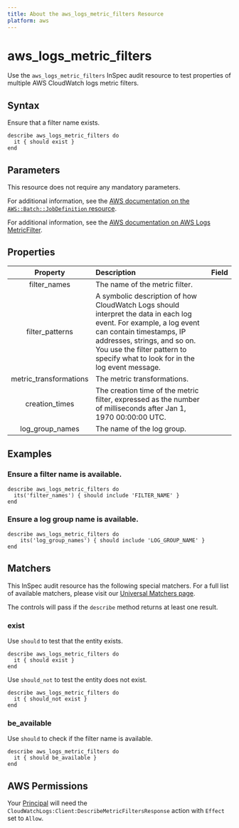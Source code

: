 ```yaml
---
title: About the aws_logs_metric_filters Resource
platform: aws
---
```


# aws\_logs\_metric\_filters

Use the `aws_logs_metric_filters` InSpec audit resource to test properties of multiple AWS CloudWatch logs metric filters.

## Syntax

Ensure that a filter name exists.

    describe aws_logs_metric_filters do
      it { should exist }
    end

## Parameters

This resource does not require any mandatory parameters.

For additional information, see the [AWS documentation on the `AWS::Batch::JobDefinition` resource](https://docs.aws.amazon.com/AWSCloudFormation/latest/UserGuide/aws-resource-batch-jobdefinition.html).


For additional information, see the [AWS documentation on AWS Logs MetricFilter](https://docs.aws.amazon.com/AWSCloudFormation/latest/UserGuide/aws-resource-logs-metricfilter.html).

## Properties

| Property | Description| Field |
| :---: | :--- | :---: |
| filter_names | The name of the metric filter. |
| filter_patterns | A symbolic description of how CloudWatch Logs should interpret the data in each log event. For example, a log event can contain timestamps, IP addresses, strings, and so on. You use the filter pattern to specify what to look for in the log event message. |
| metric_transformations | The metric transformations. |
| creation_times | The creation time of the metric filter, expressed as the number of milliseconds after Jan 1, 1970 00:00:00 UTC. |
| log_group_names | The name of the log group. |

## Examples

### Ensure a filter name is available.

    describe aws_logs_metric_filters do
      its('filter_names') { should include 'FILTER_NAME' }
    end

### Ensure a log group name is available.

    describe aws_logs_metric_filters do
        its('log_group_names') { should include 'LOG_GROUP_NAME' }
    end

## Matchers

This InSpec audit resource has the following special matchers. For a full list of available matchers, please visit our [Universal Matchers page](https://www.inspec.io/docs/reference/matchers/).

The controls will pass if the `describe` method returns at least one result.

### exist

Use `should` to test that the entity exists.

    describe aws_logs_metric_filters do
      it { should exist }
    end

Use `should_not` to test the entity does not exist.
      
    describe aws_logs_metric_filters do
      it { should_not exist }
    end

### be_available

Use `should` to check if the filter name is available.

    describe aws_logs_metric_filters do
      it { should be_available }
    end

## AWS Permissions

Your [Principal](https://docs.aws.amazon.com/IAM/latest/UserGuide/intro-structure.html#intro-structure-principal) will need the `CloudWatchLogs:Client:DescribeMetricFiltersResponse` action with `Effect` set to `Allow`.